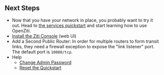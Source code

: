 ## Next Steps

- Now that you have your network in place, you probably want to try it out. Head to
[the services quickstart](/docs/learn/quickstarts/services/) and start learning how to use OpenZiti.
- [Install the Ziti Console](/docs/learn/quickstarts/zac/#cloning-from-github) (web UI)
- Add a Second Public Router: In order for multiple routers to form transit links, they need a firewall exception to expose the "link listener" port. The default port is `10080/tcp`.
- Help
  - [Change Admin Password](/docs/learn/quickstarts/network/help/change-admin-password)
  - [Reset the Quickstart](/docs/learn/quickstarts/network/help/reset-quickstart)
